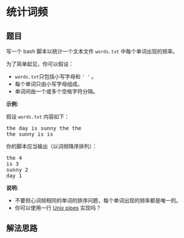 # 统计词频

## 题目

<HTML><p>写一个 bash 脚本以统计一个文本文件&nbsp;<code>words.txt</code>&nbsp;中每个单词出现的频率。</p>

<p>为了简单起见，你可以假设：</p>

<ul>
	<li><code>words.txt</code>只包括小写字母和&nbsp;<code>&#39; &#39;</code>&nbsp;。</li>
	<li>每个单词只由小写字母组成。</li>
	<li>单词间由一个或多个空格字符分隔。</li>
</ul>

<p><strong>示例:</strong></p>

<p>假设 <code>words.txt</code> 内容如下：</p>

<pre>the day is sunny the the
the sunny is is
</pre>

<p>你的脚本应当输出（以词频降序排列）：</p>

<pre>the 4
is 3
sunny 2
day 1
</pre>

<p><strong>说明:</strong></p>

<ul>
	<li>不要担心词频相同的单词的排序问题，每个单词出现的频率都是唯一的。</li>
	<li>你可以使用一行&nbsp;<a href="http://tldp.org/HOWTO/Bash-Prog-Intro-HOWTO-4.html">Unix pipes</a>&nbsp;实现吗？</li>
</ul>
</HTML>

## 解法思路
